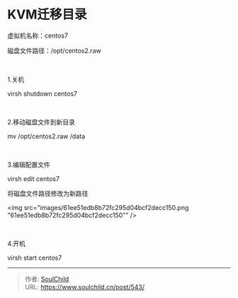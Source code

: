 # KVM迁移目录

<!--more-->
虚拟机名称：centos7

磁盘文件路径：/opt/centos2.raw

&nbsp;

1.关机

virsh shutdown centos7

&nbsp;

2.移动磁盘文件到新目录

mv /opt/centos2.raw /data

&nbsp;

3.编辑配置文件

virsh edit centos7

将磁盘文件路径修改为新路径

<img src="images/61ee51edb8b72fc295d04bcf2decc150.png "61ee51edb8b72fc295d04bcf2decc150"" />

&nbsp;

4.开机

virsh start centos7


---

> 作者: [SoulChild](https://www.soulchild.cn)  
> URL: https://www.soulchild.cn/post/543/  

